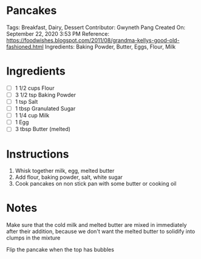 # Pancakes

Tags: Breakfast, Dairy, Dessert
Contributor: Gwyneth Pang
Created On: September 22, 2020 3:53 PM
Reference: https://foodwishes.blogspot.com/2011/08/grandma-kellys-good-old-fashioned.html
Ingredients: Baking Powder, Butter, Eggs, Flour, Milk

# Ingredients

- [ ]  1 1/2 cups Flour
- [ ]  3 1/2 tsp Baking Powder
- [ ]  1 tsp Salt
- [ ]  1 tbsp Granulated Sugar
- [ ]  1 1/4 cup Milk
- [ ]  1 Egg
- [ ]  3 tbsp Butter (melted)

# Instructions

1. Whisk together milk, egg, melted butter
2. Add flour, baking powder, salt, white sugar
3. Cook pancakes on non stick pan with some butter or cooking oil

# Notes

Make sure that the cold milk and melted butter are mixed in immediately after their addition, because we don't want the melted butter to solidify into clumps in the mixture

Flip the pancake when the top has bubbles